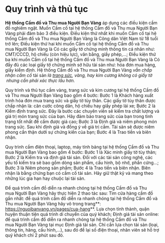 # Quy trình và thủ tục

**Hệ thống Cầm đồ và Thu mua Người Bạn Vàng** áp dụng các điều kiện cầm đồ nghiêm ngặt. Muốn Cầm cố tại hệ thống Cầm đồ và Thu mua Người Bạn Vàng phải đảm bảo 3 điều kiện. Điều kiện thứ nhất khi muốn Cầm cố tại hệ thống Cầm đồ và Thu mua Người Bạn Vàng là Công dân Việt Nam từ 18 tuổi trở lên; Điều kiện thứ hai khi muốn Cầm cố tại hệ thống Cầm đồ và Thu mua Người Bạn Vàng là Có các giấy tờ chứng minh thông tin cá nhân như: CMT/CCCD, hộ chiếu (còn hiệu lực), văn bằng, giấy phép,…; Điều kiện thứ ba khi muốn Cầm cố tại hệ thống Cầm đồ và Thu mua Người Bạn Vàng là Có đầy đủ các loại giấy tờ chứng minh sở hữu tài sản như: hóa đơn mua hàng, giấy kiểm định. Hệ thống Cầm đồ và Thu mua Người Bạn Vàng *vẫn chấp nhận cầm cố* tài sản *là [trang sức](https://nguoibanvang.vn/blogs/news/cam-trang-suc-tai-nguoi-ban-vang), vàng, hay kim cương không có giấy tờ*  *nhưng cần phải xác thực lâu hơn.*

Quy trình và thủ tục cầm vàng, trang sức và kim cương tại hệ thống Cầm đồ và Thu mua Người Bạn Vàng bao gồm 4 bước: Bước 1 là Khách hàng xuất trình hóa đơn mua trang sức và giấy tờ tùy thân. Các giấy tờ tùy thân được chấp nhận là: căn cước công dân, hộ chiếu hay giấy phép lái xe; Bước 2 là Kiểm định trang sức. Đây là bước các chuyên viên sẽ kiểm tra chất lượng và giá trị món trang sức của bạn. Hãy đảm bảo trang sức của bạn trong tình trạng tốt nhất để cầm được giá cao; Bước 3 là Định giá và niêm phong món trang sức. Sau khi định giá và đồng ý về giá trị cầm. Tài sản sẽ được niêm phong cẩn thận dưới sự chứng kiến của bạn; Bước 4 là Trao tiền và biên nhận.

Quy trình cầm điện thoại, laptop, máy tính bảng tại hệ thống Cầm đồ và Thu mua Người Bạn Vàng bao gồm 4 bước: Bước 1 là Xác minh giấy tờ tùy thân; Bước 2 là Kiểm tra và định giá tài sản. Đối với các tài sản công nghệ, các yếu tố kiểm tra sẽ bao gồm dòng sản phẩm, cấu hình, bộ nhớ, phần cứng…; Bước 3 là Niêm phong sản phẩm; Bước 4 là Trao tiền và biên nhận. Biên nhận là bằng chứng bạn có cầm cố tài sản. Hãy giữ thật kỹ và mang theo những lúc gia hạn hay chuộc lại tài sản.

Để quá trình cầm đồ diễn ra nhanh chóng tại hệ thống Cầm đồ và Thu mua Người Bạn Vàng hãy thực hiện 2 thao tác sau: Tìm cửa hàng cầm đồ gần nhất: để quá trình cầm đồ diễn ra nhanh chóng tại hệ thống Cầm đồ và Thu mua Người Bạn Vàng hãy vô trong trang**: https://nguoibanvang.vn/pages/cua-hang**. Lựa chọn tỉnh thành, quận huyện thuận tiện quá trình di chuyển của quý khách; Định giá tài sản online: để quá trình cầm đồ diễn ra nhanh chóng tại hệ thống Cầm đồ và Thu mua Người Bạn Vàng tại mục Định giá tài sản. Chỉ cần lựa chọn tài sản (loại, thông tin, hãng, cấu hình,…), sau đó để lại số điện thoại, nhân viên sẽ hỗ trợ quý khách chỉ 2 phút sau đó.